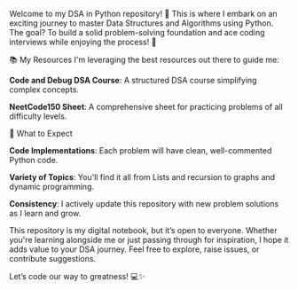 Welcome to my DSA in Python repository! 🚀 This is where I embark on an exciting journey to master Data Structures and Algorithms using Python. The goal? To build a solid problem-solving foundation and ace coding interviews while enjoying the process! 🎯

📚 My Resources
I'm leveraging the best resources out there to guide me:

**Code and Debug DSA Course**: A structured DSA course simplifying complex concepts.

**NeetCode150 Sheet**: A comprehensive sheet for practicing problems of all difficulty levels.

🌟 What to Expect

**Code Implementations**: Each problem will have clean, well-commented Python code.

**Variety of Topics**: You'll find it all from Lists and recursion to graphs and dynamic programming.

**Consistency**: I actively update this repository with new problem solutions as I learn and grow.

This repository is my digital notebook, but it’s open to everyone. Whether you're learning alongside me or just passing through for inspiration, I hope it adds value to your DSA journey. Feel free to explore, raise issues, or contribute suggestions.


Let’s code our way to greatness! 💻✨
